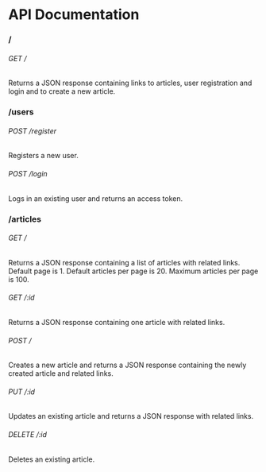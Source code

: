 # API Documentation

### /

###### GET /
Returns a JSON response containing links to articles, user registration and login and to create a new article.

### /users

###### POST /register
Registers a new user.

###### POST /login
Logs in an existing user and returns an access token.

### /articles

###### GET /
Returns a JSON response containing a list of articles with related links. Default page is 1. Default articles per page is 20. Maximum articles per page is 100.

###### GET /:id
Returns a JSON response containing one article with related links.

###### POST /
Creates a new article and returns a JSON response containing the newly created article and related links.

###### PUT /:id
Updates an existing article and returns a JSON response with related links.

###### DELETE /:id
Deletes an existing article.
